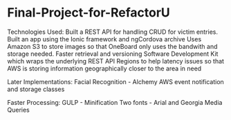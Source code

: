# Final-Project-for-RefactorU

Technologies Used:
Built a REST API for handling CRUD for victim entries.
Built an app using the Ionic framework and ngCordova archive
Uses Amazon S3 to store images so that OneBoard only uses the bandwith and storage needed.
Faster retrieval and versioning
Software Development Kit which wraps the underlying REST API
Regions to help latency issues so that AWS is storing information geographically closer to the area in need

Later Implementations:
Facial Recognition - Alchemy
AWS event notification and storage classes

Faster Processing:
GULP - Minification
Two fonts - Arial and Georgia
Media Queries
